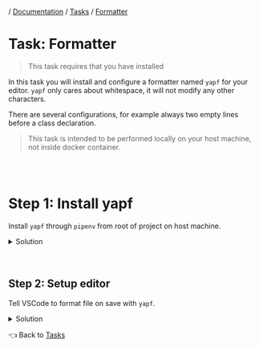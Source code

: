 / [Documentation](/documentation/README.md) / [Tasks](/documentation/tasks/README.md) / [Formatter](formatter.md)

# Task: Formatter

> This task requires that you have installed

In this task you will install and configure a formatter named `yapf` for your editor.
`yapf` only cares about whitespace, it will not modify any other characters.

There are several configurations, for example always two empty lines before a class declaration.

> This task is intended to be performed locally on your host machine, not inside docker container.

<br>
<br>

# Step 1: Install yapf

Install `yapf` through `pipenv` from root of project on host machine.

<details>
<summary>Solution</summary>

From root of project on host machine:

```
pyenv exec pipenv install yapf
```

</details>

<br>
<br>

## Step 2: Setup editor

Tell VSCode to format file on save with `yapf`.

<details>
<summary>Solution</summary>

Add this to file [/.vscode/settings.json](/.vscode/settings.json):

```json
{
    ...
    // Formatting:
    "python.formatting.provider": "yapf",
    "editor.formatOnSave": true,
}
```

</details>

👈 Back to [Tasks](/documentation/tasks/README.md)
